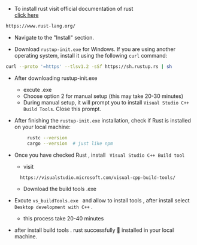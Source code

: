 - To install rust visit official documentation of rust  
[click here](https://www.rust-lang.org/)
```bash
https://www.rust-lang.org/
``` 

- Navigate to the "Install" section.

- Download `rustup-init.exe` for Windows. If you are using another operating system, install it using the following `curl` command:


```bash
curl --proto '=https' --tlsv1.2 -sSf https://sh.rustup.rs | sh

```

-  After downloading rustup-init.exe 
   -  excute .exe
   -  Choose option 2 for manual setup (this may take 20-30 minutes)
   -  During manual setup, it will prompt you to install `Visual Studio C++ Build Tools`. Close this prompt.

- After finishing the `rustup-init.exe` installation, check if Rust is installed on your local machine:
```bash
        rustc --version
        cargo --version  # just like npm
```
- Once you have checked Rust , install ` Visual Studio C++ Build tool` 
  - visit 
  ```bash
    https://visualstudio.microsoft.com/visual-cpp-build-tools/
   ```
  - Download the build tools .exe


- Excute `vs_buildTools.exe ` and allow to install tools , after install  select `Desktop development with C++`  . 
    - this process take 20-40 minutes

- after install build tools . rust successfully 🎉 installed in your local machine.

